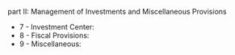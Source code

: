 part II: Management of Investments and Miscellaneous Provisions

<ul>
			<li>7 - Investment Center: <ul>
			</ul></li>			<li>8 - Fiscal Provisions: <ul>
			</ul></li>			<li>9 - Miscellaneous: <ul>
			</ul></li></ul>